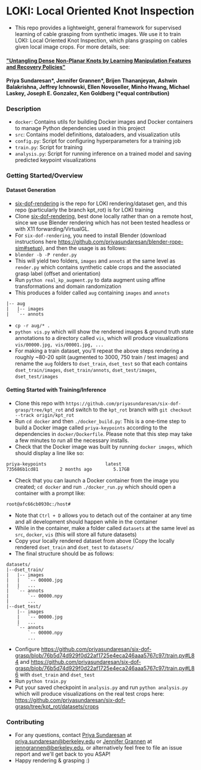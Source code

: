 # LOKI: Local Oriented Knot Inspection

* This repo provides a lightweight, general framework for supervised learning of cable grasping from synthetic images. We use it to train LOKI: Local Oriented Knot Inspection, which plans grasping on cables given local image crops. For more details, see:
#### ["Untangling Dense Non-Planar Knots by Learning Manipulation Features and Recovery Policies"](https://sites.google.com/berkeley.edu/non-planar-untangling)
#### Priya Sundaresan*, Jennifer Grannen*, Brijen Thananjeyan, Ashwin Balakrishna, Jeffrey Ichnowski, Ellen Novoseller,  Minho Hwang, Michael Laskey, Joseph E. Gonzalez, Ken Goldberg (*equal contribution)

### Description
  * `docker`: Contains utils for building Docker images and Docker containers to manage Python dependencies used in this project 
  * `src`: Contains model definitions, dataloaders, and visualization utils
  * `config.py`: Script for configuring hyperparameters for a training job
  * `train.py`: Script for training
  * `analysis.py`: Script for running inference on a trained model and saving predicted keypoint visualizations


### Getting Started/Overview
#### Dataset Generation
* [six-dof-rendering](https://github.com/priyasundaresan/six-dof-rendering) is the repo for LOKI rendering/dataset gen, and this repo (particularly the branch kpt_rot) is for LOKI training 
* Clone [six-dof-rendering](https://github.com/priyasundaresan/six-dof-rendering), best done locally rather than on a remote host, since we use Blender rendering which has not been tested headless or with X11 forwarding/VirtualGL.
* For `six-dof-rendering`, you need to install Blender (download instructions here https://github.com/priyasundaresan/blender-rope-sim#setup), and then the usage is as follows:
* `blender -b -P render.py`
* This will yield two folders, `images` and `annots` at the same level as `render.py` which contains synthetic cable crops and the associated grasp label (offset and orientation)
* Run `python real_kp_augment.py` to data augment using affine transformations and domain randomization
* This produces a folder called `aug` containing `images` and `annots`
```
|-- aug
|   |-- images
|   `-- annots
```
* `cp -r aug/* . `
* `python vis.py` which will show the rendered images & ground truth state annotations to a directory called `vis`, which will produce visualizations `vis/00000.jpg, vis/00001.jpg, ... `
* For making a train dataset, you'll repeat the above steps rendering a roughly ~80-20 split (augmented to 3000, 750 train / test images) and rename the `aug` folders to `dset_train`, `dset_test` so that each contains `dset_train/images`, `dset_train/annots`, `dset_test/images`, `dset_test/images`
#### Getting Started with Training/Inference
* Clone this repo with `https://github.com/priyasundaresan/six-dof-grasp/tree/kpt_rot` and switch to the `kpt_rot` branch with `git checkout --track origin/kpt_rot`
* Run `cd docker` and then `./docker_build.py`: This is a one-time step to build a Docker image called `priya-keypoints` according to the dependencies in `docker/Dockerfile`. Please note that this step may take a few minutes to run all the necessary installs.
* Check that the Docker image was built by running `docker images`, which should display a line like so:
```
priya-keypoints                      latest                          735686b1cd81        2 months ago        5.17GB
```
* Check that you can launch a Docker container from the image you created; `cd docker` and run `./docker_run.py` which should open a container with a prompt like:
```
root@afc66cb0930c:/host#
```
* Note that `Ctrl + D` allows you to detach out of the container at any time and all development should happen while in the container
* While in the container, make a folder called `datasets` at the same level as `src`, `docker`, `vis` (this will store all future datasets)
* Copy your locally rendered dataset from above (Copy the locally rendered `dset_train` and `dset_test` to `datasets/`
* The final structure should be as follows:
```
datasets/
|--dset_train/
|   |-- images
|   |   `-- 00000.jpg
|   |   ...
|   `-- annots
|       `-- 00000.npy
|       ...
|--dset_test/
    |-- images
    |   `-- 00000.jpg
    |   ...
    `-- annots
        `-- 00000.npy
        ...
```
* Configure https://github.com/priyasundaresan/six-dof-grasp/blob/76b5d74d929f0d22af1725e4eca246aaa5767c97/train.py#L84 and https://github.com/priyasundaresan/six-dof-grasp/blob/76b5d74d929f0d22af1725e4eca246aaa5767c97/train.py#L86 with `dset_train`  and `dset_test`
* Run `python train.py`
* Put your saved checkpoint in `analysis.py` and run `python analysis.py` which will produce visualizations on the real test crops here: https://github.com/priyasundaresan/six-dof-grasp/tree/kpt_rot/datasets/crops

### Contributing 
* For any questions, contact [Priya Sundaresan](http://priya.sundaresan.us) at priya.sundaresan@berkeley.edu or [Jennifer Grannen](http://jenngrannen.com/) at jenngrannen@berkeley.edu, or alternatively feel free to file an issue report and we'll get back to you ASAP!
* Happy rendering & grasping :) 

